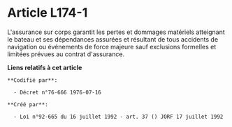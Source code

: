 # Article L174-1

L'assurance sur corps garantit les pertes et dommages matériels atteignant le bateau et ses dépendances assurées et résultant
de tous accidents de navigation ou événements de force majeure sauf exclusions formelles et limitées prévues au contrat
d'assurance.

**Liens relatifs à cet article**

	**Codifié par**:

	  - Décret n°76-666 1976-07-16

	**Créé par**:

	  - Loi n°92-665 du 16 juillet 1992 - art. 37 () JORF 17 juillet 1992
